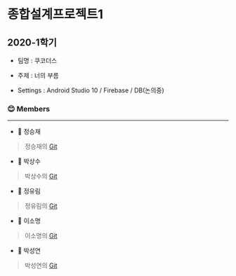 # 종합설계프로젝트1
2020-1학기
---

- 팀명 : 쿠코더스

- 주제 : 너의 부름
- Settings : Android Studio 10 /  Firebase / DB(논의중)

### 😊 Members

---
- 💪 정승재
> 정승재의 [Git](https://github.com/sjj995)

- 💪 박상수
> 박상수의 [Git](https://github.com/sangsu9701)

- 💪 정유림
> 정유림의 [Git](https://github.com/Yourtall-tree)

- 💪 이소명
> 이소명의 [Git](https://github.com/LeeSoMyoung)

- 💪 박성연
> 박성연의 [Git](https://github.com/parksy1001)
